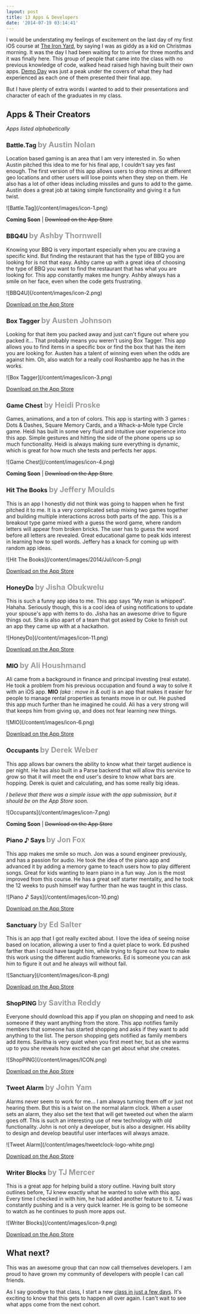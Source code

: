 ```yaml
---
layout: post
title: 13 Apps & Developers
date: '2014-07-19 03:14:41'
---
```


I would be understating my feelings of excitement on the last day of my first iOS course at [The Iron Yard](http://www.theironyard.com/), by saying I was as giddy as a kid on Christmas morning. It was the day I had been waiting for to arrive for three months and it was finally here. This group of people that came into the class with no previous knowledge of code, walked head raised high having built their own apps. [Demo Day](http://atlanta.theironyard.com/demo-day-recap/) was just a peak under the covers of what they had experienced as each one of them presented their final app. 

But I have plenty of extra words I wanted to add to their presentations and character of each of the graduates in my class.

## Apps & Their Creators

*Apps listed alphabetically*

### Battle.Tag <small> by Austin Nolan</small>

Location based gaming is an area that I am very interested in. So when Austin pitched this idea to me for his final app, I couldn't say yes fast enough. The first version of this app allows users to drop mines at different geo locations and other users will lose points when they step on them. He also has a lot of other ideas including missiles and guns to add to the game. Austin does a great job at taking simple functionality and giving it a fun twist.

<div class="icon">
![Battle.Tag](/content/images/icon-1.png)
</div> 

**Coming Soon** | ~~Download on the App Store~~

### BBQ4U <small> by Ashby Thornwell</small>

Knowing your BBQ is very important especially when you are craving a specific kind. But finding the restaurant that has the type of BBQ you are looking for is not that easy. Ashby came up with a great idea of choosing the type of BBQ you want to find the restaurant that has what you are looking for. This app constantly makes me hungry. Ashby always has a smile on her face, even when the code gets frustrating.

<div class="icon">
![BBQ4U](/content/images/icon-2.png)
</div>

[Download on the App Store](https://itunes.apple.com/us/app/bbq-4-u/id883250332?mt=8)

### Box Tagger <small> by Austen Johnson</small>

Looking for that item you packed away and just can't figure out where you packed it... That probably means you weren't using Box Tagger. This app allows you to find items in a specific box or find the box that has the item you are looking for. Austen has a talent of winning even when the odds are against him. Oh, also watch for a really cool Roshambo app he has in the works.

<div class="icon">
![Box Tagger](/content/images/icon-3.png)
</div>

[Download on the App Store](https://itunes.apple.com/us/app/box-tagger/id889283149?ls=1&mt=8)

### Game Chest <small> by Heidi Proske</small>

Games, animations, and a ton of colors. This app is starting with 3 games : Dots & Dashes, Square Memory Cards, and a Whack-a-Mole type Circle game. Heidi has built in some very fluid and intuitive user experience into this app. Simple gestures and hitting the side of the phone opens up so much functionality. Heidi is always making sure everything is dynamic, which is great for how much she tests and perfects her apps.

<div class="icon">
![Game Chest](/content/images/icon-4.png)
</div>

**Coming Soon** | ~~Download on the App Store~~

### Hit The Books <small> by Jeffery Moulds</small>

This is an app I honestly did not think was going to happen when he first pitched it to me. It is a very complicated setup mixing two games together and building multiple interactions across both parts of the app. This is a breakout type game mixed with a guess the word game, where random letters will appear from broken bricks. The user has to guess the word before all letters are revealed. Great educational game to peak kids interest in learning how to spell words. Jeffery has a knack for coming up with random app ideas.

<div class="icon">
![Hit The Books](/content/images/2014/Jul/icon-5.png)
</div>

[Download on the App Store](https://itunes.apple.com/us/app/hit-the-books/id883248468?ls=1&mt=8)

### HoneyDo <small> by Jisha Obukwelu</small>

This is such a funny app idea to me. This app says "My man is whipped". Hahaha. Seriously though, this is a cool idea of using notifications to update your spouse's app with items to do. Jisha has an awesome drive to figure things out. She is also apart of a team that got asked by Coke to finish out an app they came up with at a hackathon.

<div class="icon">
![HoneyDo](/content/images/icon-11.png)
</div>

[Download on the App Store](https://itunes.apple.com/us/app/hunnydo-honeydo/id883249854?ls=1&mt=8)

### MIO <small> by Ali Houshmand</small>

Ali came from a background in finance and principal investing (real estate). He took a problem from his previous occupation and found a way to solve it with an iOS app. **MIO** *(aka : move in & out)* is an app that makes it easier for people to manage rental properties as tenants move in or out. He pushed this app much further than he imagined he could. Ali has a very strong will that keeps him from giving up, and does not fear learning new things.

<div class="icon">
![MIO](/content/images/icon-6.png)
</div>

[Download on the App Store](https://itunes.apple.com/us/app/mio-move-in-out/id883248598?ls=1&mt=8)

### Occupants <small> by Derek Weber</small>

This app allows bar owners the ability to know what their target audience is per night. He has also built in a Parse backend that will allow this service to grow so that it will meet the end user's desire to know what bars are hopping. Derek is quiet and calculating, and has some really big ideas.

*I believe that there was a simple issue with the app submission, but it should be on the App Store soon.*

<div class="icon">
![Occupants](/content/images/icon-7.png)
</div>

**Coming Soon** | ~~Download on the App Store~~

### Piano ♪ Says <small> by Jon Fox</small>

This app makes me smile so much. Jon was a sound engineer previously, and has a passion for audio. He took the idea of the piano app and advanced it by adding a memory game to teach users how to play different songs. Great for kids wanting to learn piano in a fun way. Jon is the most improved from this course. He has a great self starter mentality, and he took the 12 weeks to push himself way further than he was taught in this class.

<div class="icon">
![Piano ♪ Says](/content/images/icon-10.png)
</div>

[Download on the App Store](https://itunes.apple.com/us/app/piano-says/id889660366?ls=1&mt=8)

### Sanctuary <small> by Ed Salter</small>

This is an app that I got really excited about. I love the idea of seeing noise based on location, allowing a user to find a quiet place to work. Ed  pushed farther than I could have taught him, while trying to figure out how to make this work using the different audio frameworks. Ed is someone you can ask him to figure it out and he always will without fail.

<div class="icon">
![Sanctuary](/content/images/icon-8.png)
</div>

[Download on the App Store](https://itunes.apple.com/us/app/sanctuary-map/id895339010?ls=1&mt=8)

### ShopPING <small> by Savitha Reddy</small>

Everyone should download this app if you plan on shopping and need to ask someone if they want anything from the store. This app notifies family members that someone has started shopping and asks if they want to add anything to the list. The person shopping gets notified as family members add items. Savitha is very quiet when you first meet her, but as she warms up to you she reveals how excited she can get about what she creates.

<div class="icon">
![ShopPING](/content/images/ICON.png)
</div>

[Download on the App Store](https://itunes.apple.com/us/app/shop.ping/id891169328?ls=1&mt=8)

### Tweet Alarm <small> by John Yam</small>

Alarms never seem to work for me... I am always turning them off or just not hearing them. But this is a twist on the normal alarm clock. When a user sets an alarm, they also set the text that will get tweeted out when the alarm goes off. This is such an interesting use of new technology with old functionality. John is not only a developer, but is also a designer. His ability to design and develop beautiful user interfaces will always amaze.

<div class="icon">
![Tweet Alarm](/content/images/tweetclock-logo-white.png)
</div>

[Download on the App Store](https://itunes.apple.com/us/app/tweet-alarm/id891423626?mt=8)

### Writer Blocks <small> by TJ Mercer</small>

This is a great app for helping build a story outline. Having built story outlines before, TJ knew exactly what he wanted to solve with this app. Every time I checked in with him, he had added another feature to it. TJ was constantly pushing and is a very quick learner. He is going to be someone to watch as he continues to push more apps out.

<div class="icon">
![Writer Blocks](/content/images/icon-9.png)
</div>

[Download on the App Store](https://itunes.apple.com/us/app/writer-blocks/id893807282?ls=1&mt=8)

<style>
.icon { border-radius: 18px; }
.icon .image-uploader, .icon .pre-image-uploader { max-width: 82px; margin: 0px; border-radius: 18px; }
.icon img { max-width: 80px; border-radius: 18px;  border: 1px solid #ddd; margin: 0; }
h3 small { font-size: 20px; color: #999; }
</style>

## What next?

This was an awesome group that can now call themselves developers. I am proud to have grown my community of developers with people I can call friends.

As I say goodbye to that class, I start a new [class in just a few days](http://theironyard.com/academy/mobile-engineering/). It's exciting to know that this gets to happen all over again. I can't wait to see what apps come from the next cohort.